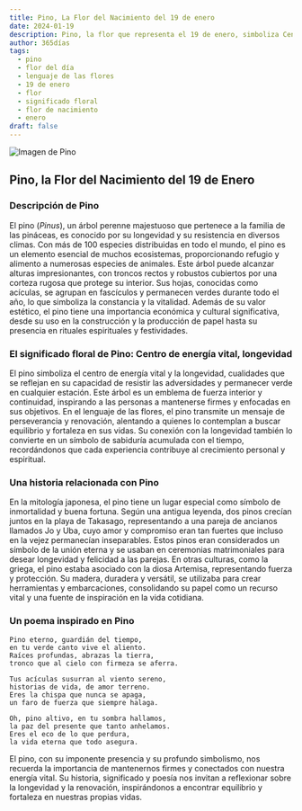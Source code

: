 ```yaml
---
title: Pino, La Flor del Nacimiento del 19 de enero
date: 2024-01-19
description: Pino, la flor que representa el 19 de enero, simboliza Centro de energía vital, longevidad. Descubre su fascinante historia, significado en el lenguaje de las flores y una poesía que celebra su belleza.
author: 365días
tags:
  - pino
  - flor del día
  - lenguaje de las flores
  - 19 de enero
  - flor
  - significado floral
  - flor de nacimiento
  - enero
draft: false
---
```



![Imagen de Pino](https://cdn.pixabay.com/photo/2015/01/04/11/12/pine-588159_1280.jpg#center)


## Pino, la Flor del Nacimiento del 19 de Enero

### Descripción de Pino

El pino (_Pinus_), un árbol perenne majestuoso que pertenece a la familia de las pináceas, es conocido por su longevidad y su resistencia en diversos climas. Con más de 100 especies distribuidas en todo el mundo, el pino es un elemento esencial de muchos ecosistemas, proporcionando refugio y alimento a numerosas especies de animales. Este árbol puede alcanzar alturas impresionantes, con troncos rectos y robustos cubiertos por una corteza rugosa que protege su interior. Sus hojas, conocidas como acículas, se agrupan en fascículos y permanecen verdes durante todo el año, lo que simboliza la constancia y la vitalidad. Además de su valor estético, el pino tiene una importancia económica y cultural significativa, desde su uso en la construcción y la producción de papel hasta su presencia en rituales espirituales y festividades.

### El significado floral de Pino: Centro de energía vital, longevidad

El pino simboliza el centro de energía vital y la longevidad, cualidades que se reflejan en su capacidad de resistir las adversidades y permanecer verde en cualquier estación. Este árbol es un emblema de fuerza interior y continuidad, inspirando a las personas a mantenerse firmes y enfocadas en sus objetivos. En el lenguaje de las flores, el pino transmite un mensaje de perseverancia y renovación, alentando a quienes lo contemplan a buscar equilibrio y fortaleza en sus vidas. Su conexión con la longevidad también lo convierte en un símbolo de sabiduría acumulada con el tiempo, recordándonos que cada experiencia contribuye al crecimiento personal y espiritual.

### Una historia relacionada con Pino

En la mitología japonesa, el pino tiene un lugar especial como símbolo de inmortalidad y buena fortuna. Según una antigua leyenda, dos pinos crecían juntos en la playa de Takasago, representando a una pareja de ancianos llamados Jo y Uba, cuyo amor y compromiso eran tan fuertes que incluso en la vejez permanecían inseparables. Estos pinos eran considerados un símbolo de la unión eterna y se usaban en ceremonias matrimoniales para desear longevidad y felicidad a las parejas. En otras culturas, como la griega, el pino estaba asociado con la diosa Artemisa, representando fuerza y protección. Su madera, duradera y versátil, se utilizaba para crear herramientas y embarcaciones, consolidando su papel como un recurso vital y una fuente de inspiración en la vida cotidiana.

### Un poema inspirado en Pino

```
Pino eterno, guardián del tiempo,  
en tu verde canto vive el aliento.  
Raíces profundas, abrazas la tierra,  
tronco que al cielo con firmeza se aferra.  

Tus acículas susurran al viento sereno,  
historias de vida, de amor terreno.  
Eres la chispa que nunca se apaga,  
un faro de fuerza que siempre halaga.  

Oh, pino altivo, en tu sombra hallamos,  
la paz del presente que tanto anhelamos.  
Eres el eco de lo que perdura,  
la vida eterna que todo asegura.  
```

El pino, con su imponente presencia y su profundo simbolismo, nos recuerda la importancia de mantenernos firmes y conectados con nuestra energía vital. Su historia, significado y poesía nos invitan a reflexionar sobre la longevidad y la renovación, inspirándonos a encontrar equilibrio y fortaleza en nuestras propias vidas.

